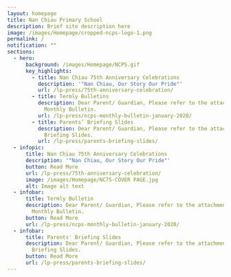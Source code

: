 ```yaml
---
layout: homepage
title: Nan Chiau Primary School
description: Brief site description here
image: /images/Homepage/cropped-ncps-logo-1.png
permalink: /
notification: ""
sections:
  - hero:
      background: /images/Homepage/NCPS.gif
      key_highlights:
        - title: Nan Chiau 75th Anniversary Celebrations
          description: '"Nan Chiau, Our Story Our Pride"'
          url: /lp-press/75th-anniversary-celebration/
        - title: Termly Bulletins
          description: Dear Parent/ Guardian, Please refer to the attachment for the NCPS
            Monthly Bulletin.
          url: /lp-press/ncps-monthly-bulletin-january-2020/
        - title: Parents’ Briefing Slides
          description: Dear Parent/ Guardian, Please refer to the attachment for Parent's
            Briefing Slides.
          url: /lp-press/parents-briefing-slides/
  - infopic:
      title: Nan Chiau 75th Anniversary Celebrations
      description: '"Nan Chiau, Our Story Our Pride"'
      button: Read More
      url: /lp-press/75th-anniversary-celebration/
      image: /images/Homepage/NC75-COVER PAGE.jpg
      alt: Image alt text
  - infobar:
      title: Termly Bulletin
      description: Dear Parent/ Guardian, Please refer to the attachment for the NCPS
        Monthly Bulletin.
      button: Read More
      url: /lp-press/ncps-monthly-bulletin-january-2020/
  - infobar:
      title: Parents' Briefing Slides
      description: Dear Parent/ Guardian, Please refer to the attachment for Parent's
        Briefing Slides.
      button: Read More
      url: /lp-press/parents-briefing-slides/
---
```

